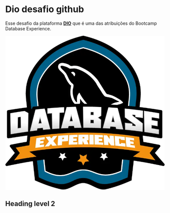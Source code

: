 # Dio desafio github

Esse desafio da plataforma **[DIO](https://dio.me)** que é uma das atribuições do Bootcamp Database Experience.

![Esse desafio da plataforma **[DIO](https://dio.me)** que é uma das atribuições do Bootcamp Database Experience!](/assets/imagens/Database_Experience.png "San Juan Mountains")


## Heading level 2
